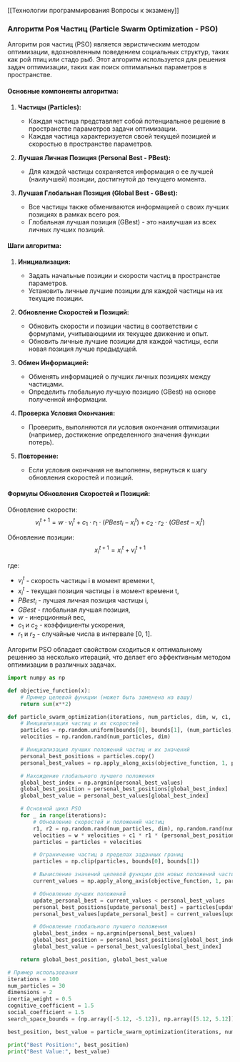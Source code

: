 [[Технологии программирования Вопросы к экзамену]]

### Алгоритм Роя Частиц (Particle Swarm Optimization - PSO)

Алгоритм роя частиц (PSO) является эвристическим методом оптимизации, вдохновленным поведением социальных структур, таких как рой птиц или стадо рыб. Этот алгоритм используется для решения задач оптимизации, таких как поиск оптимальных параметров в пространстве.

#### Основные компоненты алгоритма:

1. **Частицы (Particles):**
   - Каждая частица представляет собой потенциальное решение в пространстве параметров задачи оптимизации.
   - Каждая частица характеризуется своей текущей позицией и скоростью в пространстве параметров.

2. **Лучшая Личная Позиция (Personal Best - PBest):**
   - Для каждой частицы сохраняется информация о ее лучшей (наилучшей) позиции, достигнутой до текущего момента.

3. **Лучшая Глобальная Позиция (Global Best - GBest):**
   - Все частицы также обмениваются информацией о своих лучших позициях в рамках всего роя.
   - Глобальная лучшая позиция (GBest) - это наилучшая из всех личных лучших позиций.

#### Шаги алгоритма:

1. **Инициализация:**
   - Задать начальные позиции и скорости частиц в пространстве параметров.
   - Установить личные лучшие позиции для каждой частицы на их текущие позиции.

2. **Обновление Скоростей и Позиций:**
   - Обновить скорости и позиции частиц в соответствии с формулами, учитывающими их текущее движение и опыт.
   - Обновить личные лучшие позиции для каждой частицы, если новая позиция лучше предыдущей.

3. **Обмен Информацией:**
   - Обменять информацией о лучших личных позициях между частицами.
   - Определить глобальную лучшую позицию (GBest) на основе полученной информации.

4. **Проверка Условия Окончания:**
   - Проверить, выполняются ли условия окончания оптимизации (например, достижение определенного значения функции потерь).

5. **Повторение:**
   - Если условия окончания не выполнены, вернуться к шагу обновления скоростей и позиций.

#### Формулы Обновления Скоростей и Позиций:

Обновление скорости:
$$v_i^{t+1} = w \cdot v_i^t + c_1 \cdot r_1 \cdot (PBest_i - x_i^t) + c_2 \cdot r_2 \cdot (GBest - x_i^t)$$

Обновление позиции:
$$x_i^{t+1} = x_i^t + v_i^{t+1}$$

где:
- $v_i^t$ - скорость частицы i в момент времени t,
- $x_i^t$ - текущая позиция частицы i в момент времени t,
- $PBest_i$ - лучшая личная позиция частицы i,
- $GBest$ - глобальная лучшая позиция,
- $w$ - инерционный вес,
- $c_1$ и $c_2$ - коэффициенты ускорения,
- $r_1$ и $r_2$ - случайные числа в интервале [0, 1].

Алгоритм PSO обладает свойством сходиться к оптимальному решению за несколько итераций, что делает его эффективным методом оптимизации в различных задачах.

``` python
import numpy as np

def objective_function(x):
    # Пример целевой функции (может быть заменена на вашу)
    return sum(x**2)

def particle_swarm_optimization(iterations, num_particles, dim, w, c1, c2, bounds):
    # Инициализация частиц и их скоростей
    particles = np.random.uniform(bounds[0], bounds[1], (num_particles, dim))
    velocities = np.random.rand(num_particles, dim)

    # Инициализация лучших положений частиц и их значений
    personal_best_positions = particles.copy()
    personal_best_values = np.apply_along_axis(objective_function, 1, personal_best_positions)

    # Нахождение глобального лучшего положения
    global_best_index = np.argmin(personal_best_values)
    global_best_position = personal_best_positions[global_best_index]
    global_best_value = personal_best_values[global_best_index]

    # Основной цикл PSO
    for _ in range(iterations):
        # Обновление скоростей и положений частиц
        r1, r2 = np.random.rand(num_particles, dim), np.random.rand(num_particles, dim)
        velocities = w * velocities + c1 * r1 * (personal_best_positions - particles) + c2 * r2 * (global_best_position - particles)
        particles = particles + velocities

        # Ограничение частиц в пределах заданных границ
        particles = np.clip(particles, bounds[0], bounds[1])

        # Вычисление значений целевой функции для новых положений частиц
        current_values = np.apply_along_axis(objective_function, 1, particles)

        # Обновление лучших положений
        update_personal_best = current_values < personal_best_values
        personal_best_positions[update_personal_best] = particles[update_personal_best]
        personal_best_values[update_personal_best] = current_values[update_personal_best]

        # Обновление глобального лучшего положения
        global_best_index = np.argmin(personal_best_values)
        global_best_position = personal_best_positions[global_best_index]
        global_best_value = personal_best_values[global_best_index]

    return global_best_position, global_best_value

# Пример использования
iterations = 100
num_particles = 30
dimensions = 2
inertia_weight = 0.5
cognitive_coefficient = 1.5
social_coefficient = 1.5
search_space_bounds = (np.array([-5.12, -5.12]), np.array([5.12, 5.12]))

best_position, best_value = particle_swarm_optimization(iterations, num_particles, dimensions, inertia_weight, cognitive_coefficient, social_coefficient, search_space_bounds)

print("Best Position:", best_position)
print("Best Value:", best_value)

```